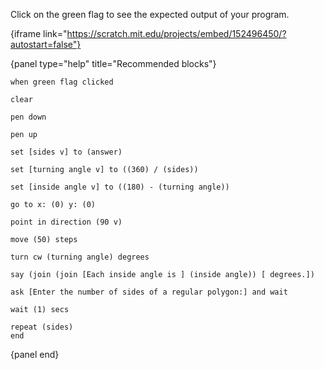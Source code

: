 Click on the green flag to see the expected output of your program.

{iframe link="https://scratch.mit.edu/projects/embed/152496450/?autostart=false"}

{panel type="help" title="Recommended blocks"}

```scratch:split:random
when green flag clicked
```

```scratch:split:random
clear

pen down

pen up
```

```scratch:split:random
set [sides v] to (answer)

set [turning angle v] to ((360) / (sides))

set [inside angle v] to ((180) - (turning angle))
```

```scratch:split:random
go to x: (0) y: (0)

point in direction (90 v)

move (50) steps

turn cw (turning angle) degrees
```

```scratch:split:random
say (join (join [Each inside angle is ] (inside angle)) [ degrees.])
```

```scratch:split:random
ask [Enter the number of sides of a regular polygon:] and wait
```

```scratch:split:random
wait (1) secs

repeat (sides)
end
```

{panel end}
